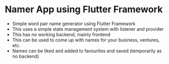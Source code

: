# Namer App using Flutter Framework

- Simple word pair name generator using Flutter Framework
- This uses a simple state management system with listener and provider
- This has no working backend, mainly frontend 
- This can be used to come up with names for your business, ventures, etc.
- Names can be liked and added to favourites and saved (temporarily as no backend)
